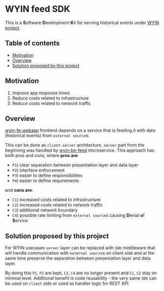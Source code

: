 # WYIN feed SDK

This is a **S**oftware **D**evelopment **K**it for serving historical events
under [WYIN project].


## Table of contents
* [Motivation](#motivation)
* [Overview](#overview)
* [Solution proposed by this project](#solution-proposed-by-this-project)


## Motivation
1. Improve app response times
2. Reduce costs related to infrastructure
3. Reduce costs related to network traffic


## Overview
[wyin-fe-webapp] frontend depends on a service that is feeding it with data
(historical events) from `external source`s.

This can be done as `client-server` architecture. `server` part from the
beginning was handled by [wyin-be-feed] microservice. This approach has both
pros and cons, where **pros are**:
- `P1`) clear separation between presentation layer and data layer
- `P2`) interface enforcement
- `P3`) easier to define responsibilities
- `P4`) easier to define requirements

and **cons are**:
- `C1`) increased costs related to infrastructure
- `C2`) increased costs related to network traffic
- `C3`) additional network boundary
- `C4`) possible rate limiting from `external source`s causing **D**enial
  **o**f **S**ervice


## Solution proposed by this project
For WYIN usecases `server` layer can be replaced with `SDK` middleware that
will handle communication with `external source`s on client side and at the
same time preserve the separation between presentation layer and data layer.

By doing this `P1`, `P2` are kept, `C3`, `C4` are no longer present and `C1`,
`C2` stay on minimal level. Additional benefit is code reusability - the very
same `SDK` can be used on `client` side or used as handler logic for REST API.




[WYIN project]: https://gitlab.com/spio-wyin
[wyin-fe-webapp]: https://gitlab.com/spio-wyin/wyin-fe-webapp
[wyin-be-feed]: https://gitlab.com/spio-wyin/wyin-be-feed
